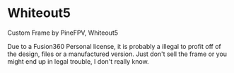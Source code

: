 # Whiteout5
Custom Frame by PineFPV, Whiteout5

Due to a Fusion360 Personal license, it is probably a illegal to profit off of the design, files or a manufactured version. Just don't sell the frame or you might end up in legal trouble, I don't really know. 
